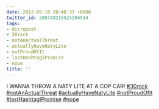 ```yaml
---
date: 2012-05-10 20:48:37 +0000
twitter_id: 200749215524204544
tags:
- micropost
- 30rock
- notAnActualThreat
- actuallyHaveNatyLite
- notProudOfIt
- lastHashtagIPromise
- nope
title: ''
---
```


I WANNA THROW A NATY LITE AT A COP CAR! [#30rock](https://twitter.com/hashtag/30rock) [#notAnActualThreat](https://twitter.com/hashtag/notAnActualThreat) [#actuallyHaveNatyLite](https://twitter.com/hashtag/actuallyHaveNatyLite) [#notProudOfIt](https://twitter.com/hashtag/notProudOfIt) [#lastHashtagIPromise](https://twitter.com/hashtag/lastHashtagIPromise) [#nope](https://twitter.com/hashtag/nope)
